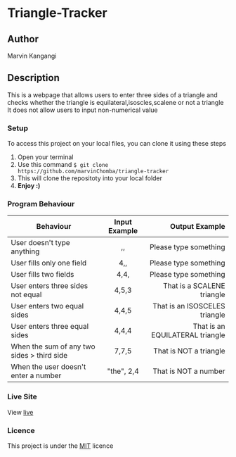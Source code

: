 # Triangle-Tracker

## Author
Marvin Kangangi

## Description
This is a webpage that allows users to enter three sides of a triangle and checks whether the triangle is equilateral,isoscles,scalene or not a triangle
It does not allow users to input non-numerical value

### Setup
To access this project on your local files, you can clone it using these steps
1. Open your terminal
1. Use this command `$ git clone https://github.com/marvinChomba/triangle-tracker`
1. This will clone the repositoty into your local folder
1. __Enjoy :)__

### Program Behaviour
| Behaviour                         |  Input Example |  Output  Example                 |
|----------                                          |:-------------: |------:                           |
| User doesn't type anything                   | ,,          | Please type something  |
| User fills only one field                     | 4,,          | Please type something  |
| User fills two fields                    | 4,4,         | Please type something |
| User enters three sides not equal             | 4,5,3          | That is a SCALENE triangle       |
| User enters two equal sides                     | 4,4,5          | That is an ISOSCELES triangle  |
| User enters three equal sides                         | 4,4,4          | That is an EQUILATERAL triangle    |
| When the sum of any two sides > third side         | 7,7,5          | That is NOT a triangle |
| When the user doesn't enter a number| "the", 2,4   | That is NOT a number|

### Live Site
View [live](https://marvinchomba.github.io/triangle-tracker/)

### Licence
This project is under the [MIT](https://github.com/marvinChomba/triangle-tracker/blob/master/LICENSE) licence

